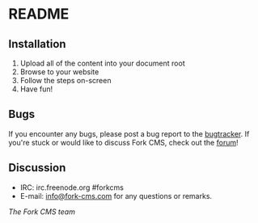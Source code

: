 # README

## Installation

1. Upload all of the content into your document root
3. Browse to your website
4. Follow the steps on-screen
5. Have fun!


## Bugs

If you encounter any bugs, please post a bug report to the [bugtracker](http://bugtracker.fork-cms.com).
If you're stuck or would like to discuss Fork CMS, check out the [forum](http://forum.fork-cms.com)!

## Discussion
- IRC: irc.freenode.org #forkcms
- E-mail: <info@fork-cms.com> for any questions or remarks.



_The Fork CMS team_
